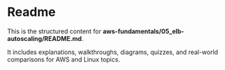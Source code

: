 # Readme

This is the structured content for **aws-fundamentals/05_elb-autoscaling/README.md**.

It includes explanations, walkthroughs, diagrams, quizzes, and real-world comparisons for AWS and Linux topics.